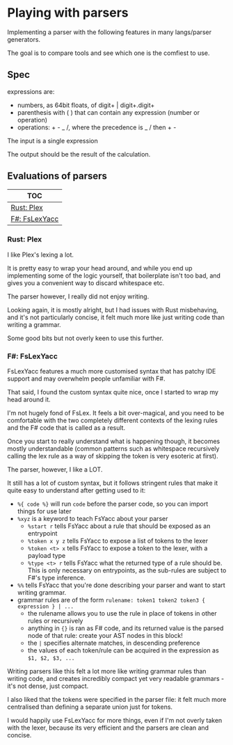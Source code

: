 # Playing with parsers

Implementing a parser with the following features in many langs/parser generators.

The goal is to compare tools and see which one is the comfiest to use.

## Spec

expressions are:

-   numbers, as 64bit floats, of digit+ | digit+.digit+
-   parenthesis with ( ) that can contain any expression (number or operation)
-   operations: + - _ /, where the precedence is _ / then + -

The input is a single expression

The output should be the result of the calculation.

## Evaluations of parsers

| TOC                           |
| ----------------------------- |
| [Rust: Plex](#rust-plex)      |
| [F#: FsLexYacc](#f-fslexyacc) |

### Rust: Plex

I like Plex's lexing a lot.

It is pretty easy to wrap your head around,
and while you end up implementing some of the logic yourself,
that boilerplate isn't too bad, and gives you a convenient way to discard whitespace etc.

The parser however, I really did not enjoy writing.

Looking again, it is mostly alright, but I had issues with Rust misbehaving,
and it's not particularly concise, it felt much more like just writing code than writing a grammar.

Some good bits but not overly keen to use this further.

### F#: FsLexYacc

FsLexYacc features a much more customised syntax that has patchy IDE support
and may overwhelm people unfamiliar with F#.

That said, I found the custom syntax quite nice, once I started to wrap my head around it.

I'm not hugely fond of FsLex.
It feels a bit over-magical, and you need to be comfortable with the two completely different
contexts of the lexing rules and the F# code that is called as a result.

Once you start to really understand what is happening though, it becomes mostly understandable
(common patterns such as whitespace recursively calling the lex rule as a way of skipping the token is very esoteric at first).

The parser, however, I like a LOT.

It still has a lot of custom syntax, but it follows stringent rules that make it quite easy to understand
after getting used to it:
 - `%{ code %}` will run `code` before the parser code, so you can import things for use later
 - `%xyz` is a keyword to teach FsYacc about your parser
	* `%start r` tells FsYacc about a rule that should be exposed as an entrypoint
	* `%token x y z` tells FsYacc to expose a list of tokens to the lexer
	* `%token <t> x` tells FsYacc to expose a token to the lexer, with a payload type
	* `%type <t> r` tells FsYacc what the returned type of a rule should be.
		This is only necessary on entrypoints, as the sub-rules are subject to F#'s type inference.
 - `%%` tells FsYacc that you're done describing your parser and want to start writing grammar.
 - grammar rules are of the form `rulename: token1 token2 token3 { expression } | ...`
	* the rulename allows you to use the rule in place of tokens in other rules or recursively
	* anything in `{}` is ran as F# code, and its returned value is the parsed node of that rule:
		create your AST nodes in this block!
	* the `|` specifies alternate matches, in descending preference
	* the values of each token/rule can be acquired in the expression as `$1, $2, $3, ...`

Writing parsers like this felt a lot more like writing grammar rules than writing code,
and creates incredibly compact yet very readable grammars - it's not dense, just compact.

I also liked that the tokens were specified in the parser file:
it felt much more centralised than defining a separate union just for tokens.

I would happily use FsLexYacc for more things, even if I'm not overly taken with the lexer,
because its very efficient and the parsers are clean and concise.
